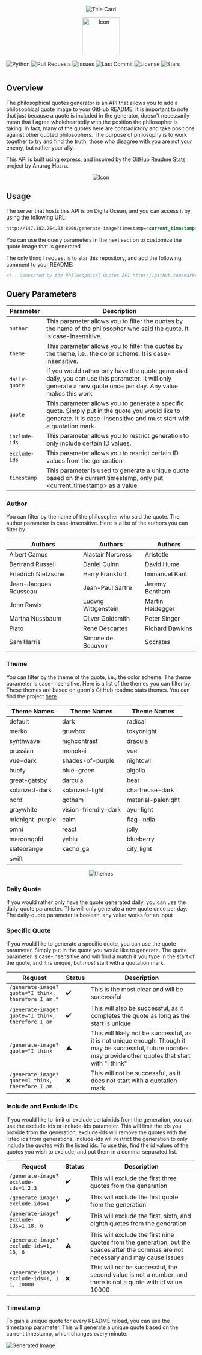 <p align="center">
  <img src="assets/media/Title Card.jpg" alt="Title Card">
</p>

<p align="center">
  <img src="assets/media/icon.svg" alt="Icon" width="100" height="100"/>
</p>

![Python](https://img.shields.io/badge/python-v3.12.0-8A2BE2)
![Pull Requests](https://img.shields.io/github/issues-pr/markstanl/Philosophical-Quotes-API)
![Issues](https://img.shields.io/github/issues/markstanl/Philosophical-Quotes-API)
![Last Commit](https://img.shields.io/github/last-commit/markstanl/Philosophical-Quotes-API)
![License](https://img.shields.io/github/license/markstanl/Philosophical-Quotes-API)
![Stars](https://img.shields.io/github/stars/markstanl/Philosophical-Quotes-API)

<p align="center">
  <a href="https://skillicons.dev">
    <img alt="" src="https://skillicons.dev/icons?i=js,express,sqlite,ubuntu" />
  </a>
</p>


## Overview
The philosophical quotes generator is an API that allows you to add a philosophical quote image to your GitHub README. It is important to note that
just because a quote is included in the generator, doesn't necessarily mean that I agree wholeheartedly with the position the philosopher is taking.
In fact, many of the quotes here are contradictory and take positions against other quoted philosophers. The purpose of philosophy is to work together
to try and find the truth, those who disagree with you are not your enemy, but rather your ally. 

This API is built using express, and inspired by the [GitHub Readme Stats](https://github.com/anuraghazra/github-readme-stats) project by Anurag Hazra.

<p align="center">
  <img src="assets/media/Quote Image.jpg" alt="Icon"/>
</p>

## Usage
The server that hosts this API is on DigitalOcean, and you can access it by using the following URL:

```markdown
http://147.182.254.93:8000/generate-image?timestamp=<current_timestamp>
```

You can use the query parameters in the next section to customize the quote image that is generated

The only thing I request is to star this repository, and add the following comment to your README:

```markdown
<!-- Generated by the Philosophical Quotes API https://github.com/markstanl/Philosophical-Quotes-API/blob/main/README.md -->
```

## Query Parameters

| Parameter     | Description                                                                                                                                                              |
|---------------|--------------------------------------------------------------------------------------------------------------------------------------------------------------------------|
| `author`      | This parameter allows you to filter the quotes by the name of the philosopher who said the quote. It is case-insensitive.                                                |
| `theme`       | This parameter allows you to filter the quotes by the theme, i.e., the color scheme. It is case-insensitive.                                                             |
| `daily-quote` | If you would rather only have the quote generated daily, you can use this parameter. It will only generate a new quote once per day. Any value makes this work           |
| `quote`       | This parameter allows you to generate a specific quote. Simply put in the quote you would like to generate. It is case-insensitive and must start with a quotation mark. |
| `include-ids` | This parameter allows you to restrict generation to only include certain ID values.                                                                                      |
| `exclude-ids` | This parameter allows you to restrict certain ID values from the generation                                                                                              |
| `timestamp`   | This parameter is used to generate a unique quote based on the current timestamp, only put <current_timestamp> as a value                                                |

### Author
You can filter by the name of the philosopher who said the quote. The author parameter is case-insensitive. Here is a list of the authors you can filter by:

| Authors             | Authors               | Authors             |
|---------------------|-----------------------|---------------------|
| Albert Camus        | Alastair Norcross    | Aristotle           |
| Bertrand Russell    | Daniel Quinn         | David Hume          |
| Friedrich Nietzsche | Harry Frankfurt      | Immanuel Kant       |
| Jean-Jacques Rousseau | Jean-Paul Sartre    | Jeremy Bentham      |
| John Rawls          | Ludwig Wittgenstein  | Martin Heidegger    |
| Martha Nussbaum     | Oliver Goldsmith     | Peter Singer        |
| Plato               | René Descartes       | Richard Dawkins     |
| Sam Harris          | Simone de Beauvoir   | Socrates            |


### Theme
You can filter by the theme of the quote, i.e., the color scheme. The theme parameter is case-insensitive. Here is a list of the themes you can filter by:
These themes are based on gprm's GitHub readme stats themes. You can find the project [here](https://gprm.itsvg.in/).

| Theme Names | Theme Names | Theme Names |
|-------------|-------------|-------------|
| default | dark | radical |
| merko | gruvbox | tokyonight |
| synthwave | highcontrast | dracula |
| prussian | monokai | vue |
| vue-dark | shades-of-purple | nightowl |
| buefy | blue-green | algolia |
| great-gatsby | darcula | bear |
| solarized-dark | solarized-light | chartreuse-dark |
| nord | gotham | material-palenight |
| graywhite | vision-friendly-dark | ayu-light |
| midnight-purple | calm | flag-india |
| omni | react | jolly |
| maroongold | yeblu | blueberry |
| slateorange | kacho_ga | city_light |
| swift | | |

<p align="center">
  <img src="assets/media/themes.png" alt="themes"/>
</p>

### Daily Quote
If you would rather only have the quote generated daily, you can use the daily-quote parameter.
This will only generate a new quote once per day. The daily-quote parameter is boolean, any value works for an input

### Specific Quote
If you would like to generate a specific quote, you can use the quote parameter. Simply put in the quote
you would like to generate. The quote parameter is case-insensitive and will find a match if you type in the start of
the quote, and it is unique, but _must_ start with a quotation mark.

| Request                                            | Status             | Description                                                                                                                                                    |
|----------------------------------------------------|--------------------|----------------------------------------------------------------------------------------------------------------------------------------------------------------|
| `/generate-image?quote="I think, therefore I am."` | :heavy_check_mark: | This is the most clear and will be successful                                                                                                                  |
| `/generate-image?quote="I think, therefore I am`   | :heavy_check_mark: | This will also be successful, as it completes the quote as long as the start is unique                                                                         |
| `/generate-image?quote="I think`                   | :warning:          | This will likely not be successful, as it is not unique enough. Though it may be successful, future updates may provide other quotes that start with "I think" |
| `/generate-image?quote=I think, therefore I am.`   | :x:                | This will not be successful, as it does not start with a quotation mark                                                                                        |
### Include and Exclude IDs
If you would like to limit or exclude certain ids from the generation, you can use the exclude-ids or include-ids parameter. 
This will limit the ids you provide from the generation. exclude-ids will remove the quotes with the listed ids from generations,
include-ids will restrict the generation to only include the quotes with the listed ids.
To use this, find the id values of the quotes you wish to exclude, and put them in a comma-separated list.

| Request                                     | Status             | Description                                                                                                                                       |
|---------------------------------------------|--------------------|---------------------------------------------------------------------------------------------------------------------------------------------------|
| `/generate-image?exclude-ids=1,2,3`         | :heavy_check_mark: | This will exclude the first three quotes from the generation                                                                                      |
| `/generate-image?exclude-ids=1`             | :heavy_check_mark: | This will exclude the first quote from the generation                                                                                             |
| `/generate-image?exclude-ids=1,18, 6`       | :heavy_check_mark: | This will exclude the first, sixth, and eighth quotes from the generation                                                                         |
| `/generate-image?exclude-ids=1, 18, 6`      | :warning:          | This will exclude the first nine quotes from the generation, but the spaces after the commas are not necessary and may cause issues               |
| `/generate-image?exclude-ids=1, 1 1, 10000` | :x:                | This will not be successful, the second value is not a number, and there is not a quote with id value 10000                                       |


### Timestamp
To gain a unique quote for every README reload, you can use the timestamp parameter. This will generate a unique quote based on the current timestamp, which changes every minute.

![Generated Image](http://147.182.254.93:8000/generate-image?theme=dark&timestamp=%3Ccurrent_timestamp%3E&quote=%22One%20must%20imagine%20Sisyphus%20happy.%22)
